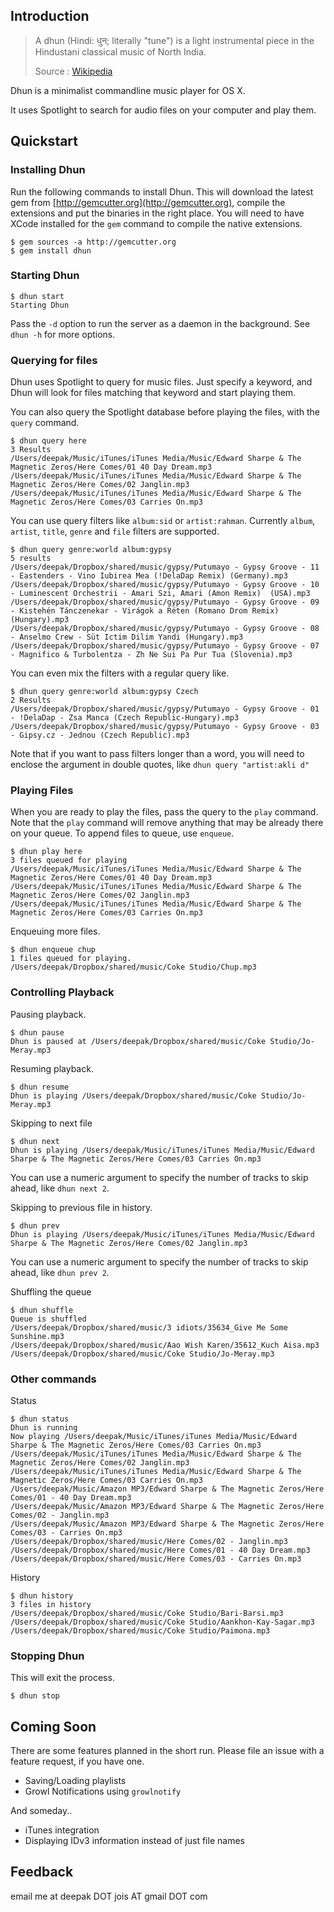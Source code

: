 ## Introduction

> A dhun (Hindi: धुन; literally "tune") is a light instrumental piece in the
> Hindustani classical music of North India.
>
> Source : [Wikipedia](http://en.wikipedia.org/wiki/Dhun)

Dhun is a minimalist commandline music player for OS X.

It uses Spotlight to search for audio files on your computer and play them.

## Quickstart

### Installing Dhun

Run the following commands to install Dhun. This will download the latest gem
from [http://gemcutter.org](http://gemcutter.org), compile the extensions and
put the binaries in the right place. You will need to have XCode installed for
the `gem` command to compile the native extensions.

    $ gem sources -a http://gemcutter.org
    $ gem install dhun

### Starting Dhun

    $ dhun start
    Starting Dhun

Pass the `-d` option to run the server as a daemon in the background. See
`dhun -h` for more options.


### Querying for files

Dhun uses Spotlight to query for music files. Just specify a keyword, and Dhun
will look for files matching that keyword and start playing them.

You can also query the Spotlight database before playing the files, with the 
`query` command.

    $ dhun query here
    3 Results
    /Users/deepak/Music/iTunes/iTunes Media/Music/Edward Sharpe & The Magnetic Zeros/Here Comes/01 40 Day Dream.mp3
    /Users/deepak/Music/iTunes/iTunes Media/Music/Edward Sharpe & The Magnetic Zeros/Here Comes/02 Janglin.mp3
    /Users/deepak/Music/iTunes/iTunes Media/Music/Edward Sharpe & The Magnetic Zeros/Here Comes/03 Carries On.mp3

You can use query filters like `album:sid` or `artist:rahman`. Currently
`album`, `artist`, `title`, `genre` and `file` filters are supported. 

    $ dhun query genre:world album:gypsy
    5 results
    /Users/deepak/Dropbox/shared/music/gypsy/Putumayo - Gypsy Groove - 11 - Eastenders - Vino Iubirea Mea (!DelaDap Remix) (Germany).mp3
    /Users/deepak/Dropbox/shared/music/gypsy/Putumayo - Gypsy Groove - 10 - Luminescent Orchestrii - Amari Szi, Amari (Amon Remix)  (USA).mp3
    /Users/deepak/Dropbox/shared/music/gypsy/Putumayo - Gypsy Groove - 09 - Kistehén Tánczenekar - Virágok a Réten (Romano Drom Remix) (Hungary).mp3
    /Users/deepak/Dropbox/shared/music/gypsy/Putumayo - Gypsy Groove - 08 - Anselmo Crew - Süt Ictim Dilim Yandi (Hungary).mp3
    /Users/deepak/Dropbox/shared/music/gypsy/Putumayo - Gypsy Groove - 07 - Magnifico & Turbolentza - Zh Ne Sui Pa Pur Tua (Slovenia).mp3

You can even mix the filters with a regular query like.

    $ dhun query genre:world album:gypsy Czech
    2 Results
    /Users/deepak/Dropbox/shared/music/gypsy/Putumayo - Gypsy Groove - 01 - !DelaDap - Zsa Manca (Czech Republic-Hungary).mp3
    /Users/deepak/Dropbox/shared/music/gypsy/Putumayo - Gypsy Groove - 03 - Gipsy.cz - Jednou (Czech Republic).mp3

Note that if you want to pass filters longer than a word, you will need to
enclose the argument in double quotes, like `dhun query "artist:akli d"`

### Playing Files

When you are ready to play the files, pass the query to the `play` command.
Note that the `play` command will remove anything that may be already there on
your queue. To append files to queue, use `enqueue`.

    $ dhun play here
    3 files queued for playing
    /Users/deepak/Music/iTunes/iTunes Media/Music/Edward Sharpe & The Magnetic Zeros/Here Comes/01 40 Day Dream.mp3
    /Users/deepak/Music/iTunes/iTunes Media/Music/Edward Sharpe & The Magnetic Zeros/Here Comes/02 Janglin.mp3
    /Users/deepak/Music/iTunes/iTunes Media/Music/Edward Sharpe & The Magnetic Zeros/Here Comes/03 Carries On.mp3
    
Enqueuing more files.

    $ dhun enqueue chup
    1 files queued for playing.
    /Users/deepak/Dropbox/shared/music/Coke Studio/Chup.mp3
    

### Controlling Playback

Pausing playback.

    $ dhun pause
    Dhun is paused at /Users/deepak/Dropbox/shared/music/Coke Studio/Jo-Meray.mp3

Resuming playback.

    $ dhun resume
    Dhun is playing /Users/deepak/Dropbox/shared/music/Coke Studio/Jo-Meray.mp3

Skipping to next file

    $ dhun next
    Dhun is playing /Users/deepak/Music/iTunes/iTunes Media/Music/Edward Sharpe & The Magnetic Zeros/Here Comes/03 Carries On.mp3

You can use a numeric argument to specify the number of tracks to skip ahead,
like `dhun next 2`.

Skipping to previous file in history.

    $ dhun prev 
    Dhun is playing /Users/deepak/Music/iTunes/iTunes Media/Music/Edward Sharpe & The Magnetic Zeros/Here Comes/02 Janglin.mp3

You can use a numeric argument to specify the number of tracks to skip ahead,
like `dhun prev 2`.

Shuffling the queue

    $ dhun shuffle
    Queue is shuffled
    /Users/deepak/Dropbox/shared/music/3 idiots/35634_Give Me Some Sunshine.mp3
    /Users/deepak/Dropbox/shared/music/Aao Wish Karen/35612_Kuch Aisa.mp3
    /Users/deepak/Dropbox/shared/music/Coke Studio/Jo-Meray.mp3

### Other commands

Status

    $ dhun status
    Dhun is running
    Now playing /Users/deepak/Music/iTunes/iTunes Media/Music/Edward Sharpe & The Magnetic Zeros/Here Comes/03 Carries On.mp3
    /Users/deepak/Music/iTunes/iTunes Media/Music/Edward Sharpe & The Magnetic Zeros/Here Comes/02 Janglin.mp3
    /Users/deepak/Music/iTunes/iTunes Media/Music/Edward Sharpe & The Magnetic Zeros/Here Comes/03 Carries On.mp3
    /Users/deepak/Music/Amazon MP3/Edward Sharpe & The Magnetic Zeros/Here Comes/01 - 40 Day Dream.mp3
    /Users/deepak/Music/Amazon MP3/Edward Sharpe & The Magnetic Zeros/Here Comes/02 - Janglin.mp3
    /Users/deepak/Music/Amazon MP3/Edward Sharpe & The Magnetic Zeros/Here Comes/03 - Carries On.mp3
    /Users/deepak/Dropbox/shared/music/Here Comes/02 - Janglin.mp3
    /Users/deepak/Dropbox/shared/music/Here Comes/01 - 40 Day Dream.mp3
    /Users/deepak/Dropbox/shared/music/Here Comes/03 - Carries On.mp3

History

    $ dhun history
    3 files in history
    /Users/deepak/Dropbox/shared/music/Coke Studio/Bari-Barsi.mp3
    /Users/deepak/Dropbox/shared/music/Coke Studio/Aankhon-Kay-Sagar.mp3
    /Users/deepak/Dropbox/shared/music/Coke Studio/Paimona.mp3

### Stopping Dhun

This will exit the process.

    $ dhun stop

## Coming Soon

There are some features planned in the short run. Please file an issue with a
feature request, if you have one.

* Saving/Loading playlists
* Growl Notifications using `growlnotify`

And someday..

* iTunes integration
* Displaying IDv3 information instead of just file names

## Feedback

email me at deepak DOT jois AT gmail DOT com